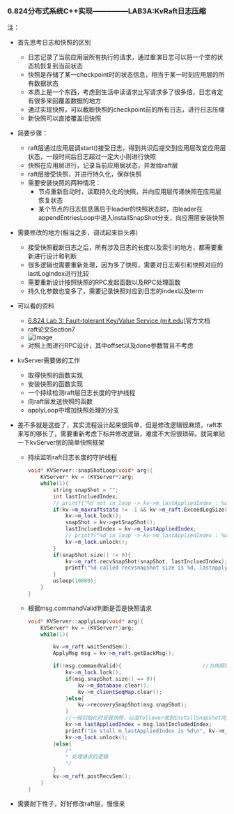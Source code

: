 ### 6.824分布式系统C++实现—————LAB3A:KvRaft日志压缩

注：

- 首先思考日志和快照的区别
  - 日志记录了当前应用层所有执行的请求，通过重演日志可以将一个空的状态机恢复到当前状态
  - 快照是存储了某一checkpoint时的状态信息，相当于某一时刻应用层的所有数据状态
  - 本质上是一个东西，考虑到生活中读请求比写请求多了很多倍，日志肯定有很多来回覆盖数据的地方
  - 通过实现快照，可以截断快照的checkpoint前的所有日志，进行日志压缩
  - 新快照可以直接覆盖旧快照
- 简要步骤：
  - raft层通过应用层调start()接受日志，得到共识后提交到应用层改变应用层状态，一段时间后日志超过一定大小则进行快照
  - 快照在应用层进行，记录当前应用层状态，并发给raft层
  - raft层接受快照，并进行持久化，保存快照
  - 需要安装快照的两种情况：
    - 节点重新启动时，读取持久化的快照，并向应用层传递快照在应用层恢复状态
    - 某个节点的日志信息落后于leader的快照状态时，由leader在appendEntriesLoop中进入installSnapShot分支，向应用层安装快照

- 需要修改的地方(相当之多，调试起来巨头疼)
  - 接受快照截断日志之后，所有涉及日志的长度以及索引的地方，都需要重新进行设计和判断
  - 很多逻辑也需要重新处理，因为多了快照，需要对日志索引和快照对应的lastLogIndex进行比较
  - 需要重新设计按照快照的RPC发起函数以及RPC处理函数
  - 持久化参数也变多了，需要记录快照对应到日志的index以及term

- 可以看的资料
  - [6.824 Lab 3: Fault-tolerant Key/Value Service (mit.edu)](http://nil.csail.mit.edu/6.824/2020/labs/lab-kvraft.html)官方文档
  - raft论文Section7
  - ![image](https://user-images.githubusercontent.com/106053649/175804871-a8459b9e-7cf2-4011-99b6-3242c9d369ba.png)
  - 对照上图进行RPC设计，其中offset以及done参数暂且不考虑
- kvServer需要做的工作
  - 取得快照的函数实现
  - 安装快照的函数实现
  - 一个持续检测raft层日志长度的守护线程
  - 向raft层发送快照的函数
  - applyLoop中增加快照处理的分支

- 差不多就是这些了，其实流程设计起来很简单，但是修改逻辑很麻烦，raft本来写的够长了，需要重新考虑下标并修改逻辑，难度不大但很琐碎。就简单贴一下kvServer层的简单快照框架

  - 持续监听raft日志长度的守护线程

    ```c++
    void* KVServer::snapShotLoop(void* arg){
        KVServer* kv = (KVServer*)arg;
        while(1){
            string snapShot = "";
            int lastIncluedIndex;
            // printf("%d not in loop -> kv->m_lastAppliedIndex : %d\n", kv->m_id, kv->m_lastAppliedIndex);
            if(kv->m_maxraftstate != -1 && kv->m_raft.ExceedLogSize(kv->m_maxraftstate)){           //设定了大小且超出大小则应用层进行快照
                kv->m_lock.lock();
                snapShot = kv->getSnapShot();
                lastIncluedIndex = kv->m_lastAppliedIndex;
                // printf("%d in loop -> kv->m_lastAppliedIndex : %d\n", kv->m_id, kv->m_lastAppliedIndex);
                kv->m_lock.unlock();
            }
            if(snapShot.size() != 0){
                kv->m_raft.recvSnapShot(snapShot, lastIncluedIndex);        //向raft层发送快照用于日志压缩，同时持久化
                printf("%d called recvsnapShot size is %d, lastapply is %d\n", kv->m_id, snapShot.size(), kv->m_lastAppliedIndex);
            }
            usleep(10000);
        }
    }
    ```

    

  - 根据msg.commandValid判断是否是快照请求

    ```c++
    void* KVServer::applyLoop(void* arg){
        KVServer* kv = (KVServer*)arg;
        while(1){
    
            kv->m_raft.waitSendSem();
            ApplyMsg msg = kv->m_raft.getBackMsg();
    
            if(!msg.commandValid){                          //为快照处理的逻辑
                kv->m_lock.lock();   
                if(msg.snapShot.size() == 0){
                    kv->m_database.clear();
                    kv->m_clientSeqMap.clear();
                }else{
                    kv->recoverySnapShot(msg.snapShot);
                }
                //一般初始化时安装快照，以及follower收到installSnapShot向上层kvserver发起安装快照请求
                kv->m_lastAppliedIndex = msg.lastIncludedIndex;   
                printf("in stall m_lastAppliedIndex is %d\n", kv->m_lastAppliedIndex);
                kv->m_lock.unlock();
            }else{
                /*
                * 处理请求的逻辑
                */
            }
            kv->m_raft.postRecvSem();
        }
    }
    ```

    

- 需要耐下性子，好好修改raft层，慢慢来
